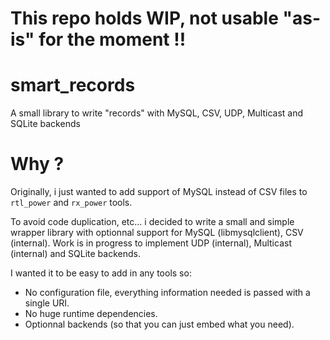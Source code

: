 # This repo holds WIP, not usable "as-is" for the moment !!

# smart_records
A small library to write "records" with MySQL, CSV, UDP, Multicast and SQLite backends

# Why ?
Originally, i just wanted to add support of MySQL instead of CSV files to `rtl_power` and `rx_power` tools.

To avoid code duplication, etc... i decided to write a small and simple wrapper library with optionnal support for MySQL (libmysqlclient), CSV (internal).
Work is in progress to implement UDP (internal), Multicast (internal) and SQLite backends.

I wanted it to be easy to add in any tools so:

* No configuration file, everything information needed is passed with a single URI.
* No huge runtime dependencies.
* Optionnal backends (so that you can just embed what you need).

